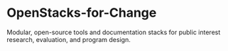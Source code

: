 # OpenStacks-for-Change
Modular, open-source tools and documentation stacks for public interest research, evaluation, and program design.

